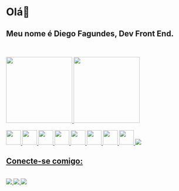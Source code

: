 <h1>Olá👋
<h2>Meu nome é Diego Fagundes, Dev Front End.</h2>
<br>
<br>
  <a href="https://github.com/DiegoSilva1919">
  <img height="180em" src="https://github-readme-stats.vercel.app/api?username=DiegoSilva1919&show_icons=true&theme=dracula&include_all_commits=true&count_private=true"/>
  <img height="180em" src="https://github-readme-stats.vercel.app/api/top-langs/?username=DiegoSilva1919&layout=compact&theme=dracula"/>
<br>
<div style="display: inline_block">
  <br>
  <img width='40px' height='40px' src="https://cdn.jsdelivr.net/gh/devicons/devicon/icons/html5/html5-plain.svg" />
  <img width='40px' height='40px' src="https://cdn.jsdelivr.net/gh/devicons/devicon/icons/css3/css3-plain.svg" />
  <img width='40px' height='40px' src="https://cdn.jsdelivr.net/gh/devicons/devicon/icons/javascript/javascript-plain.svg" />
  <img width='40px' height='40px' src="https://cdn.jsdelivr.net/gh/devicons/devicon/icons/nodejs/nodejs-original.svg" />
  <img width='40px' height='40px' src="https://cdn.jsdelivr.net/gh/devicons/devicon/icons/react/react-original.svg" />
  <img width='40px' height='40px' src="https://cdn.jsdelivr.net/gh/devicons/devicon/icons/vscode/vscode-original.svg" />
  <img width='40px' height='40px' src="https://cdn.jsdelivr.net/gh/devicons/devicon/icons/git/git-original.svg" />
  <img width='40px' height='40px' src="https://cdn.jsdelivr.net/gh/devicons/devicon/icons/yarn/yarn-original.svg" />
  <img src="https://cdn.jsdelivr.net/gh/devicons/devicon/icons/bootstrap/bootstrap-original.svg" />
</div>
<h2>Conecte-se comigo:</h2>
<div style="display: inline_block">
  <br>
  <a href='fagundesdiego2015bolcombr@gmail.com' target='_blank'><img src='https://img.shields.io/badge/Gmail-D14836?style=for-the-badge&logo=gmail&logoColor=white'>
  <a href='www.linkedin.com/in/diego-fagundes-da-silva-694ab71b3'><img src='https://img.shields.io/badge/LinkedIn-0077B5?style=for-the-badge&logo=linkedin&logoColor=white'>
  <a href="https://portifolio-diegofagundes.vercel.app/" rel="nofollow">
<img src="https://camo.githubusercontent.com/704b13a2bdedafaf85238e99b1c8459aa96f715f3f737031b82f12eb6620381e/68747470733a2f2f696d672e736869656c64732e696f2f62616467652f2d506f7274662543332542336c696f2d62726f776e3f7374796c653d666f722d7468652d6261646765266c6f676f3d74727565" data-canonical-src="https://img.shields.io/badge/-Portf%C3%B3lio-brown?style=for-the-badge&amp;logo=true" style="max-width: 100%;">
  </a>
</div>
